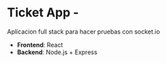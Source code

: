 # Ticket App -

Aplicacion full stack para hacer pruebas con socket.io

- **Frontend**: React
- **Backend**: Node.js + Express